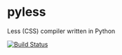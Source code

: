 pyless
======

Less (CSS) compiler written in Python


[![Build Status](https://secure.travis-ci.org/ateska/pyless.png?branch=master)](https://www.travis-ci.org/ateska/pyless)
